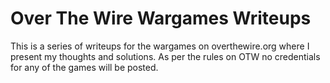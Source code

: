 # Over The Wire Wargames Writeups
This is a series of writeups for the wargames on overthewire.org where I present my thoughts and solutions. As per the rules on OTW no credentials for any of the games will be posted. 
